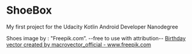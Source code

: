 # ShoeBox
My first project for the Udacity Kotlin Android Developer Nanodegree 

Shoes image by : "Freepik.com”.  --free to use with attribution-- 
<a href="https://www.freepik.com/vectors/birthday">Birthday vector created by macrovector_official - www.freepik.com</a>
